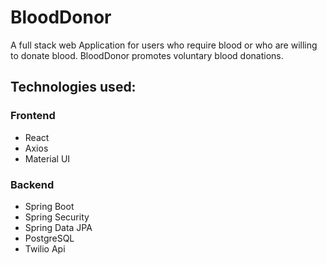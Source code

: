 # BloodDonor

A full stack web Application for users who require blood or who are willing to donate blood.
BloodDonor promotes voluntary blood donations.

## Technologies used:

### Frontend
- React
- Axios
- Material UI

### Backend
- Spring Boot
- Spring Security
- Spring Data JPA
- PostgreSQL
- Twilio Api
